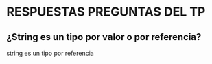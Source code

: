 # RESPUESTAS PREGUNTAS DEL TP
## <span style = "color : #111">¿String es un tipo por valor o por referencia?</span>
string es un tipo por referencia